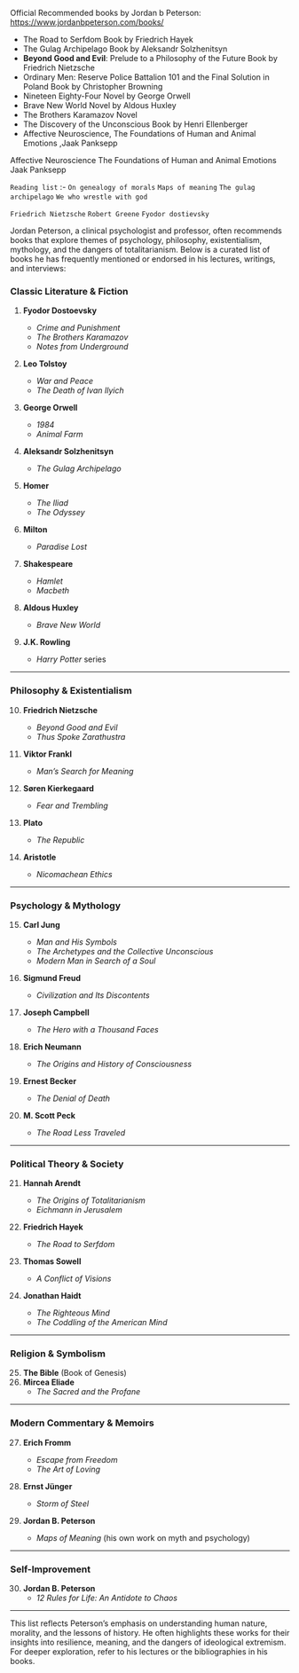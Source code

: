 Official Recommended books by Jordan b Peterson: https://www.jordanbpeterson.com/books/

- The Road to Serfdom Book by Friedrich Hayek
- The Gulag Archipelago Book by Aleksandr Solzhenitsyn
- **Beyond Good and Evil**: Prelude to a Philosophy of the Future Book by Friedrich Nietzsche
- Ordinary Men: Reserve Police Battalion 101 and the Final Solution in Poland Book by Christopher Browning
- Nineteen Eighty-Four Novel by George Orwell
- Brave New World Novel by Aldous Huxley
- The Brothers Karamazov Novel 
- The Discovery of the Unconscious
   Book by Henri Ellenberger
- Affective Neuroscience,
   The Foundations of Human and Animal Emotions
   ,Jaak Panksepp






Affective Neuroscience
The Foundations of Human and Animal Emotions
Jaak Panksepp


`Reading list` :-
`On genealogy of morals` 
`Maps of meaning` 
`The gulag archipelago` 
`We who wrestle with god` 

`Friedrich Nietzsche` 
`Robert Greene` 
`Fyodor dostievsky` 





Jordan Peterson, a clinical psychologist and professor, often recommends books that explore themes of psychology, philosophy, existentialism, mythology, and the dangers of totalitarianism. Below is a curated list of books he has frequently mentioned or endorsed in his lectures, writings, and interviews:

### **Classic Literature & Fiction**
1. **Fyodor Dostoevsky**  
   - *Crime and Punishment*  
   - *The Brothers Karamazov*  
   - *Notes from Underground*  

2. **Leo Tolstoy**  
   - *War and Peace*  
   - *The Death of Ivan Ilyich*  

3. **George Orwell**  
   - *1984*  
   - *Animal Farm*  

4. **Aleksandr Solzhenitsyn**  
   - *The Gulag Archipelago*  

5. **Homer**  
   - *The Iliad*  
   - *The Odyssey*  

6. **Milton**  
   - *Paradise Lost*  

7. **Shakespeare**  
   - *Hamlet*  
   - *Macbeth*  

8. **Aldous Huxley**  
   - *Brave New World*  

9. **J.K. Rowling**  
   - *Harry Potter* series  

---

### **Philosophy & Existentialism**
10. **Friedrich Nietzsche**  
    - *Beyond Good and Evil*  
    - *Thus Spoke Zarathustra*  

11. **Viktor Frankl**  
    - *Man’s Search for Meaning*  

12. **Søren Kierkegaard**  
    - *Fear and Trembling*  

13. **Plato**  
    - *The Republic*  

14. **Aristotle**  
    - *Nicomachean Ethics*  

---

### **Psychology & Mythology**
15. **Carl Jung**  
    - *Man and His Symbols*  
    - *The Archetypes and the Collective Unconscious*  
    - *Modern Man in Search of a Soul*  

16. **Sigmund Freud**  
    - *Civilization and Its Discontents*  

17. **Joseph Campbell**  
    - *The Hero with a Thousand Faces*  

18. **Erich Neumann**  
    - *The Origins and History of Consciousness*  

19. **Ernest Becker**  
    - *The Denial of Death*  

20. **M. Scott Peck**  
    - *The Road Less Traveled*  

---

### **Political Theory & Society**
21. **Hannah Arendt**  
    - *The Origins of Totalitarianism*  
    - *Eichmann in Jerusalem*  

22. **Friedrich Hayek**  
    - *The Road to Serfdom*  

23. **Thomas Sowell**  
    - *A Conflict of Visions*  

24. **Jonathan Haidt**  
    - *The Righteous Mind*  
    - *The Coddling of the American Mind*  

---

### **Religion & Symbolism**
25. **The Bible** (Book of Genesis)  
26. **Mircea Eliade**  
    - *The Sacred and the Profane*  

---

### **Modern Commentary & Memoirs**
27. **Erich Fromm**  
    - *Escape from Freedom*  
    - *The Art of Loving*  

28. **Ernst Jünger**  
    - *Storm of Steel*  

29. **Jordan B. Peterson**  
    - *Maps of Meaning* (his own work on myth and psychology)  

---

### **Self-Improvement**
30. **Jordan B. Peterson**  
    - *12 Rules for Life: An Antidote to Chaos*  

---

This list reflects Peterson’s emphasis on understanding human nature, morality, and the lessons of history. He often highlights these works for their insights into resilience, meaning, and the dangers of ideological extremism. For deeper exploration, refer to his lectures or the bibliographies in his books.